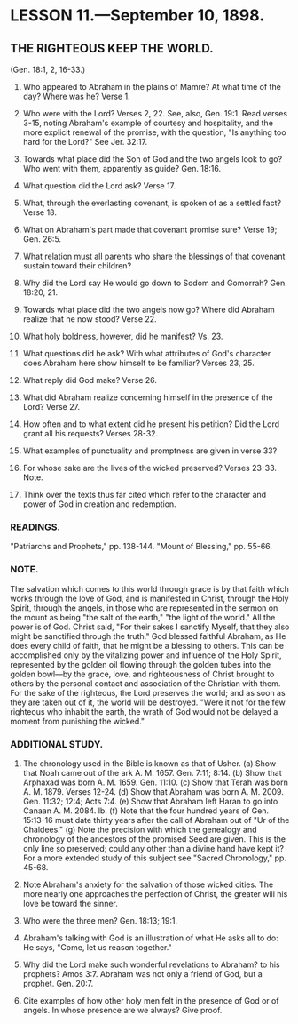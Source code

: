 # LESSON 11.—September 10, 1898.

## THE RIGHTEOUS KEEP THE WORLD.
(Gen. 18:1, 2, 16-33.)

1. Who appeared to Abraham in the plains of Mamre? At what time of the day? Where was he? Verse 1.

2. Who were with the Lord? Verses 2, 22. See, also, Gen. 19:1. Read verses 3-15, noting Abraham's example of courtesy and hospitality, and the more explicit renewal of the promise, with the question, "Is anything too hard for the Lord?" See Jer. 32:17.

3. Towards what place did the Son of God and the two angels look to go? Who went with them, apparently as guide? Gen. 18:16.

4. What question did the Lord ask? Verse 17.

5. What, through the everlasting covenant, is spoken of as a settled fact? Verse 18.

6. What on Abraham's part made that covenant promise sure? Verse 19; Gen. 26:5.

7. What relation must all parents who share the blessings of that covenant sustain toward their children?

8. Why did the Lord say He would go down to Sodom and Gomorrah? Gen. 18:20, 21.

9. Towards what place did the two angels now go? Where did Abraham realize that he now stood? Verse 22.

10. What holy boldness, however, did he manifest? Vs. 23.

11. What questions did he ask? With what attributes of God's character does Abraham here show himself to be familiar? Verses 23, 25.

12. What reply did God make? Verse 26.

13. What did Abraham realize concerning himself in the presence of the Lord? Verse 27.

14. How often and to what extent did he present his petition? Did the Lord grant all his requests? Verses 28-32.

15. What examples of punctuality and promptness are given in verse 33?

16. For whose sake are the lives of the wicked preserved? Verses 23-33. Note.

17. Think over the texts thus far cited which refer to the character and power of God in creation and redemption.

### READINGS.
"Patriarchs and Prophets," pp. 138-144. "Mount of Blessing," pp. 55-66.

### NOTE.
The salvation which comes to this world through grace is by that faith which works through the love of God, and is manifested in Christ, through the Holy Spirit, through the angels, in those who are represented in the sermon on the mount as being "the salt of the earth," "the light of the world." All the power is of God. Christ said, "For their sakes I sanctify Myself, that they also might be sanctified through the truth." God blessed faithful Abraham, as He does every child of faith, that he might be a blessing to others. This can be accomplished only by the vitalizing power and influence of the Holy Spirit, represented by the golden oil flowing through the golden tubes into the golden bowl—by the grace, love, and righteousness of Christ brought to others by the personal contact and association of the Christian with them. For the sake of the righteous, the Lord preserves the world; and as soon as they are taken out of it, the world will be destroyed. "Were it not for the few righteous who inhabit the earth, the wrath of God would not be delayed a moment from punishing the wicked."

### ADDITIONAL STUDY.
1. The chronology used in the Bible is known as that of Usher. (a) Show that Noah came out of the ark A. M. 1657. Gen. 7:11; 8:14. (b) Show that Arphaxad was born A. M. 1659. Gen. 11:10. (c) Show that Terah was born A. M. 1879. Verses 12-24. (d) Show that Abraham was born A. M. 2009. Gen. 11:32; 12:4; Acts 7:4. (e) Show that Abraham left Haran to go into Canaan A. M. 2084. lb. (f) Note that the four hundred years of Gen. 15:13-16 must date thirty years after the call of Abraham out of "Ur of the Chaldees." (g) Note the precision with which the genealogy and chronology of the ancestors of the promised Seed are given. This is the only line so preserved; could any other than a divine hand have kept it? For a more extended study of this subject see "Sacred Chronology," pp. 45-68.

2. Note Abraham's anxiety for the salvation of those wicked cities. The more nearly one approaches the perfection of Christ, the greater will his love be toward the sinner.

3. Who were the three men? Gen. 18:13; 19:1.

4. Abraham's talking with God is an illustration of what He asks all to do: He says, "Come, let us reason together."

5. Why did the Lord make such wonderful revelations to Abraham? to his prophets? Amos 3:7. Abraham was not only a friend of God, but a prophet. Gen. 20:7.

6. Cite examples of how other holy men felt in the presence of God or of angels. In whose presence are we always? Give proof.

